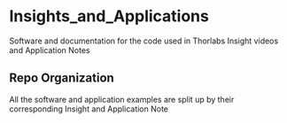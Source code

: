# Insights_and_Applications

Software and documentation for the code used in Thorlabs Insight videos and Application Notes

## Repo Organization

All the software and application examples are split up by their corresponding Insight and Application Note

